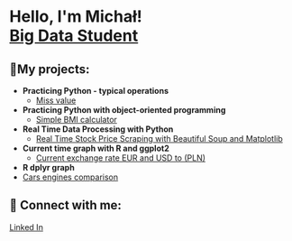 <h1>Hello, I'm Michał! <br/><a href="https://github.com/mwy-dev">Big Data Student</a>

<h2>🔭My projects:</h2>

- <b>Practicing Python - typical operations</b>
  - [Miss value](https://github.com/mwy-dev/python-practicing)
- <b>Practicing Python with object-oriented programming</b>
  - [Simple BMI calculator](https://github.com/mwy-dev/python-practicing)
- <b>Real Time Data Processing with Python</b>
  - [Real Time Stock Price Scraping with Beautiful Soup and Matplotlib](https://github.com/mwy-dev/real-time)
- <b>Current time graph with R and ggplot2</b>
  - [Current exchange rate EUR and USD to (PLN) ](https://github.com/mwy-dev/r-graph)
 - <b>R dplyr graph</b>
  - [Cars engines comparison](https://github.com/mwy-dev/r-dplyr)
 

<h2> 🤳 Connect with me:</h2>
<a href="https://www.linkedin.com/in/micha%C5%82-wysocki-498884226/">Linked In</a>

<!--
**mwy-dev/codes** is a ✨ _special_ ✨ repository because its `README.md` (this file) appears on your GitHub profile.
